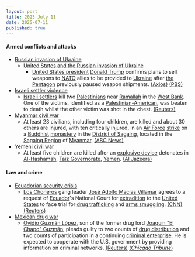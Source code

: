```yaml
---
layout: post
title: 2025 July 11
date: 2025-07-11
published: true
---
```



#### Armed conflicts and attacks

* [Russian invasion of Ukraine](https://en.wikipedia.org/wiki/Russian_invasion_of_Ukraine "Russian invasion of Ukraine")
  * [United States and the Russian invasion of Ukraine](https://en.wikipedia.org/wiki/United_States_and_the_Russian_invasion_of_Ukraine "United States and the Russian invasion of Ukraine")
    * [United States president](https://en.wikipedia.org/wiki/United_States_president "United States president") [Donald Trump](https://en.wikipedia.org/wiki/Donald_Trump "Donald Trump") confirms plans to sell weapons to [NATO](https://en.wikipedia.org/wiki/NATO "NATO") allies to be provided to [Ukraine](https://en.wikipedia.org/wiki/Ukraine "Ukraine") after [the Pentagon](https://en.wikipedia.org/wiki/United_States_Department_of_Defense "United States Department of Defense") previously paused weapon shipments. [(Axios)](https://www.axios.com/2025/07/11/trump-ukraine-weapons-nato-allies-sell) [(PBS)](https://www.pbs.org/newshour/politics/u-s-resumes-sending-some-weapons-to-ukraine-after-pentagon-pause)
* [Israeli settler violence](https://en.wikipedia.org/wiki/Israeli_settler_violence "Israeli settler violence")
  * [Israeli settlers](https://en.wikipedia.org/wiki/Israeli_settlers "Israeli settlers") kill two [Palestinians](https://en.wikipedia.org/wiki/Palestinians "Palestinians") near [Ramallah](https://en.wikipedia.org/wiki/Ramallah "Ramallah") in the [West Bank](https://en.wikipedia.org/wiki/West_Bank "West Bank"). One of the victims, identified as a [Palestinian-American](https://en.wikipedia.org/wiki/Palestinian_Americans "Palestinian Americans"), was beaten to death whilst the other victim was shot in the chest. [(Reuters)](https://www.reuters.com/world/middle-east/us-aware-reported-death-american-after-beating-by-israeli-settlers-2025-07-12/)
* [Myanmar civil war](https://en.wikipedia.org/wiki/Myanmar_civil_war_%282021%E2%80%93present%29 "Myanmar civil war (2021–present)")
  * At least 23 civilians, including four children, are killed and about 30 others are injured, with ten critically injured, in an [Air Force](https://en.wikipedia.org/wiki/Myanmar_Air_Force "Myanmar Air Force") [strike](https://en.wikipedia.org/wiki/Airstrike "Airstrike") on a [Buddhist](https://en.wikipedia.org/wiki/Buddhism "Buddhism") [monastery](https://en.wikipedia.org/wiki/Monastery "Monastery") in the [District of Sagaing](https://en.wikipedia.org/wiki/Sagaing_District "Sagaing District"), located in the [Sagaing Region](https://en.wikipedia.org/wiki/Sagaing_Region "Sagaing Region") of [Myanmar](https://en.wikipedia.org/wiki/Myanmar "Myanmar"). [(ABC News)](https://abcnews.go.com/International/wireStory/23-dead-after-airstrike-buddhist-monastery-myanmar-123674107)
* [Yemeni civil war](https://en.wikipedia.org/wiki/Yemeni_civil_war_%282014%E2%80%93present%29 "Yemeni civil war (2014–present)")
  * At least five children are killed after an [explosive device](https://en.wikipedia.org/wiki/Improvised_explosive_device "Improvised explosive device") detonates in [Al-Hashamah](https://en.wikipedia.org/wiki/Al-Hashamah "Al-Hashamah"), [Taiz Governorate](https://en.wikipedia.org/wiki/Taiz_Governorate "Taiz Governorate"), [Yemen](https://en.wikipedia.org/wiki/Yemen "Yemen"). [(Al Jazeera)](https://www.aljazeera.com/news/2025/7/12/at-least-five-children-killed-in-blast-in-southwest-yemen)

#### Law and crime

* [Ecuadorian security crisis](https://en.wikipedia.org/wiki/Ecuadorian_security_crisis "Ecuadorian security crisis")
  * [Los Choneros](https://en.wikipedia.org/wiki/Los_Choneros "Los Choneros") gang leader [José Adolfo Macías Villamar](https://en.wikipedia.org/wiki/Jos%C3%A9_Adolfo_Mac%C3%ADas_Villamar "José Adolfo Macías Villamar") agrees to a request of [Ecuador](https://en.wikipedia.org/wiki/Ecuador "Ecuador")'s National Court for [extradition](https://en.wikipedia.org/wiki/Extradition "Extradition") to the [United States](https://en.wikipedia.org/wiki/United_States "United States") to face trial for [drug trafficking](https://en.wikipedia.org/wiki/Drug_trafficking "Drug trafficking") and [arms smuggling](https://en.wikipedia.org/wiki/Arms_smuggling "Arms smuggling"). [(CNN)](https://edition.cnn.com/2025/07/11/americas/ecuador-drug-fito-extradited-us-intl-latam) [(Reuters)](https://www.reuters.com/world/us/ecuador-gang-leader-fito-accepts-us-extradition-request-2025-07-11/)
* [Mexican drug war](https://en.wikipedia.org/wiki/Mexican_drug_war "Mexican drug war")
  * [Ovidio Guzmán López](https://en.wikipedia.org/wiki/Ovidio_Guzm%C3%A1n_L%C3%B3pez "Ovidio Guzmán López"), son of the former drug lord [Joaquín "El Chapo" Guzmán](https://en.wikipedia.org/wiki/Joaqu%C3%ADn_%22El_Chapo%22_Guzm%C3%A1n "Joaquín \"El Chapo\" Guzmán"), pleads guilty to two counts of [drug distribution](https://en.wikipedia.org/wiki/Drug_trafficking "Drug trafficking") and two counts of participation in a continuing [criminal enterprise](https://en.wikipedia.org/wiki/Organized_crime "Organized crime"). He is expected to cooperate with the U.S. government by providing information on criminal networks. [(Reuters)](https://www.reuters.com/legal/litigation/el-chapos-son-ovidio-guzman-expected-plead-guilty-us-court-2025-07-11/) [(*Chicago Tribune*)](https://www.chicagotribune.com/2025/07/11/son-of-el-chapo-guzman-to-plead-guilty/)
